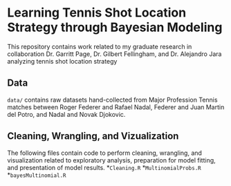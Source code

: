 # Learning Tennis Shot Location Strategy through Bayesian Modeling
This repository contains work related to my graduate research in collaboration Dr. Garritt Page, Dr. Gilbert Fellingham, and Dr. Alejandro Jara analyzing tennis shot location strategy

## Data
`data/` contains raw datasets hand-collected from Major Profession Tennis matches between Roger Federer and Rafael Nadal, Federer and Juan Martin del Potro, and Nadal and Novak Djokovic.

## Cleaning, Wrangling, and Vizualization
The following files contain code to perform cleaning, wrangling, and visualization related to exploratory analysis, preparation for model fitting, and presentation of model results.
*`Cleaning.R`
*`MultinomialProbs.R`
*`bayesMultinomial.R`
